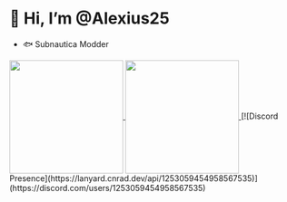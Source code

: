 # 👋 Hi, I’m @Alexius25

- 🐟 Subnautica Modder

<a href="https://github.com/anuraghazra/github-readme-stats">
  <img height=200 align="center" src="https://github-readme-stats.vercel.app/api?username=Alexius25&show_icons=true&theme=blueberry" />
</a>
<a href="https://github.com/anuraghazra/convoychat">
  <img height=200 align="center" src="https://github-readme-stats.vercel.app/api/top-langs/?username=Alexius25&layout=compact&theme=blueberry" />
</a>
  [![Discord Presence](https://lanyard.cnrad.dev/api/1253059454958567535)](https://discord.com/users/1253059454958567535)
</a>

<!---
Alexius25/Alexius25 is a ✨ special ✨ repository because its `README.md` (this file) appears on your GitHub profile.
You can click the Preview link to take a look at your changes.
--->
